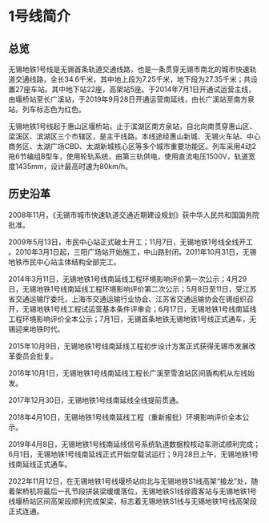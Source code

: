 # 1号线简介

## 总览

无锡地铁1号线是无锡首条轨道交通线路，也是一条贯穿无锡市南北的城市快速轨道交通线路，全长34.6千米，其中地上段为7.25千米，地下段为27.35千米；共设置27座车站。其中地下站22座，高架站5座。于2014年7月1日开通试运营主线，由堰桥站至长广溪站，于2019年9月28日开通运营南延线，由长广溪站至南方泉站。列车标志色为红色。

无锡地铁1号线起于惠山区堰桥站，止于滨湖区南方泉站，自北向南贯穿惠山区、梁溪区、滨湖区三个市辖区，是主干线路。本线途经惠山新城、无锡火车站、中心商务区、太湖广场CBD、太湖新城核心区等多个城市重要功能区。列车采用4动2拖6节编组B型车，使用轮轨系统，由第三轨供电，使用直流电压1500V，轨道宽度1435mm，设计最高时速为80km/h。

## 历史沿革

2008年11月，《无锡市城市快速轨道交通近期建设规划》获中华人民共和国国务院批准。

2009年5月13日，市民中心站正式破土开工；11月7日，无锡地铁1号线全线开工 。2010年3月1日起，三阳广场站开始施工，中山路封闭。2011年10月31日，无锡地铁市民中心站主体结构全部完工。

2014年3月11日，无锡地铁1号线南延线工程环境影响评价第一次公示；4月29日，无锡地铁1号线南延线工程环境影响评价第二次公示；5月8日至11日，受江苏省交通运输厅委托，上海市交通运输行业协会、江苏省交通运输协会在锡组织召开，无锡地铁1号线工程试运营基本条件评审会；6月17日，无锡地铁1号线南延线工程环境影响评价全本公示；7月1日，无锡首条地铁无锡地铁1号线正式通车，无锡迎来地铁时代。

2015年10月9日，无锡地铁1号线南延线工程初步设计方案正式获得无锡市发展改革委员会批复。

2016年10月1日，无锡地铁1号线南延线工程长广溪至雪浪站区间盾构机从左线始发。

2017年12月30日，无锡地铁1号线南延线全线提前贯通。

2018年4月10日，无锡地铁1号线南延线工程（重新报批）环境影响评价全本公示。

2019年4月8日，无锡地铁1号线南延线信号系统轨道数据校核动车测试顺利完成；6月1日，无锡地铁1号线南延线正式开始空载试运行；9月28日上午，无锡地铁1号线南延线正式通车。

2022年11月12日，在无锡地铁1号线堰桥站向北与无锡地铁S1线高架“接龙”处，随着架桥机将最后一孔节段拼装梁缓缓落位，无锡地铁S1线徐霞客站与无锡地铁1号线堰桥站区间高架段顺利完成架梁，标志着无锡地铁S1线与无锡地铁1号线高架段正式连通。


